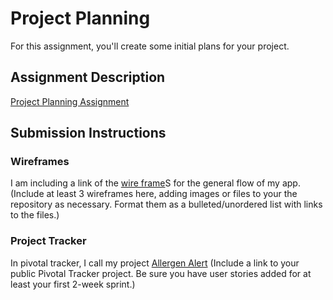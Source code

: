 # Project Planning
For this assignment, you'll create some initial plans for your project.

## Assignment Description
[Project Planning Assignment](https://education.launchcode.org/liftoff/assignments/planning/)

## Submission Instructions

### Wireframes
I am including a link of the [wire frame](https://photos.app.goo.gl/fDXlhcJ5b7NwzvmX2)S for the general flow of my app.
(Include at least 3 wireframes here, adding images or files to your the repository as necessary. Format them as a bulleted/unordered list with links to the files.)

### Project Tracker
In pivotal tracker, I call my project [Allergen Alert](https://www.pivotaltracker.com/n/projects/2159152)
(Include a link to your public Pivotal Tracker project. Be sure you have user stories added for at least your first 2-week sprint.)